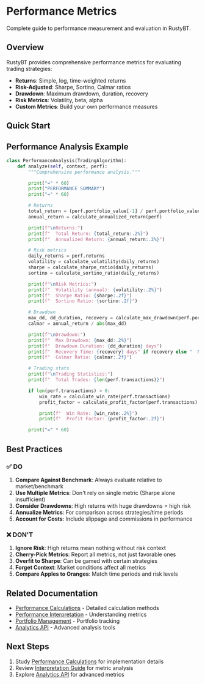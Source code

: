 # Performance Metrics

Complete guide to performance measurement and evaluation in RustyBT.

## Overview

RustyBT provides comprehensive performance metrics for evaluating trading strategies:

- **Returns**: Simple, log, time-weighted returns
- **Risk-Adjusted**: Sharpe, Sortino, Calmar ratios
- **Drawdown**: Maximum drawdown, duration, recovery
- **Risk Metrics**: Volatility, beta, alpha
- **Custom Metrics**: Build your own performance measures

## Quick Start

## Performance Analysis Example

```python
class PerformanceAnalysis(TradingAlgorithm):
    def analyze(self, context, perf):
        """Comprehensive performance analysis."""

        print("=" * 60)
        print("PERFORMANCE SUMMARY")
        print("=" * 60)

        # Returns
        total_return = (perf.portfolio_value[-1] / perf.portfolio_value[0]) - 1
        annual_return = calculate_annualized_return(perf)

        print(f"\nReturns:")
        print(f"  Total Return: {total_return:.2%}")
        print(f"  Annualized Return: {annual_return:.2%}")

        # Risk metrics
        daily_returns = perf.returns
        volatility = calculate_volatility(daily_returns)
        sharpe = calculate_sharpe_ratio(daily_returns)
        sortino = calculate_sortino_ratio(daily_returns)

        print(f"\nRisk Metrics:")
        print(f"  Volatility (annual): {volatility:.2%}")
        print(f"  Sharpe Ratio: {sharpe:.2f}")
        print(f"  Sortino Ratio: {sortino:.2f}")

        # Drawdown
        max_dd, dd_duration, recovery = calculate_max_drawdown(perf.portfolio_value)
        calmar = annual_return / abs(max_dd)

        print(f"\nDrawdown:")
        print(f"  Max Drawdown: {max_dd:.2%}")
        print(f"  Drawdown Duration: {dd_duration} days")
        print(f"  Recovery Time: {recovery} days" if recovery else "  Not recovered")
        print(f"  Calmar Ratio: {calmar:.2f}")

        # Trading stats
        print(f"\nTrading Statistics:")
        print(f"  Total Trades: {len(perf.transactions)}")

        if len(perf.transactions) > 0:
            win_rate = calculate_win_rate(perf.transactions)
            profit_factor = calculate_profit_factor(perf.transactions)

            print(f"  Win Rate: {win_rate:.2%}")
            print(f"  Profit Factor: {profit_factor:.2f}")

        print("=" * 60)
```

## Best Practices

### ✅ DO

1. **Compare Against Benchmark**: Always evaluate relative to market/benchmark
2. **Use Multiple Metrics**: Don't rely on single metric (Sharpe alone insufficient)
3. **Consider Drawdowns**: High returns with huge drawdowns = high risk
4. **Annualize Metrics**: For comparison across strategies/time periods
5. **Account for Costs**: Include slippage and commissions in performance

### ❌ DON'T

1. **Ignore Risk**: High returns mean nothing without risk context
2. **Cherry-Pick Metrics**: Report all metrics, not just favorable ones
3. **Overfit to Sharpe**: Can be gamed with certain strategies
4. **Forget Context**: Market conditions affect all metrics
5. **Compare Apples to Oranges**: Match time periods and risk levels

## Related Documentation

- [Performance Calculations](calculations.md) - Detailed calculation methods
- [Performance Interpretation](interpretation.md) - Understanding metrics
- [Portfolio Management](../README.md) - Portfolio tracking
- [Analytics API](../../analytics-api.md) - Advanced analysis tools

## Next Steps

1. Study [Performance Calculations](calculations.md) for implementation details
2. Review [Interpretation Guide](interpretation.md) for metric analysis
3. Explore [Analytics API](../../analytics-api.md) for advanced metrics
